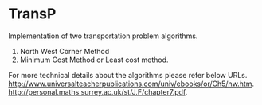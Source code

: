 # TransP
Implementation of two transportation problem algorithms. 
1. North West Corner Method 
2. Minimum Cost Method or Least cost method.

For more technical details about the algorithms please refer below URLs.
             <http://www.universalteacherpublications.com/univ/ebooks/or/Ch5/nw.htm>.
             <http://personal.maths.surrey.ac.uk/st/J.F/chapter7.pdf>.
